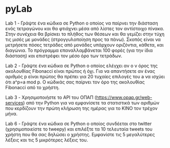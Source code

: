 # pyLab
 
Lab 1 - Γράψτε ένα κώδικα σε Python ο οποίος να παίρνει την διάσταση ενός τετραγώνου και θα φτιάχνει μέσα από λίστες τον αντίστοιχο πίνακα. Στην συνέχεια θα βρίσκει το πλήθος των θέσεων και θα γεμίζει στην τύχη τις μισές με μονάδες (στρογγυλοποίηση προς τα πάνω). Σκοπός είναι να μετρήσετε πόσες τετράδες από μονάδες υπάρχουν οριζόντια, κάθετα, και διαγώνια. Το πρόγραμμα επαναλλαμβάνεται 100 φορές (για την ίδια διάσταση) και επιστρέφει τον μέσο όρο των τετράδων.

Lab 2 - Γράψτε ένα κώδικα σε Python ο οποίος ελέγχει αν ο ν όρος της ακολουθίας Fibonacci είναι πρώτος ή όχι. Για να απαντήσετε αν ένας αριθμός p είναι πρώτος θα πρέπει για 20 τυχαίες επιλογές του a να ισχύει ότι a^p=a mod p. Ο κώδικάς σας παίρνει τον όρο της ακολουθίας Fibonacci από το χρήστη.

Lab 3 - Χρησιμοποιήστε το API του ΟΠΑΠ (https://www.opap.gr/web-services) από την Python για να εμφανίσετε τα στατιστικά των αριθμών που κερδίζουν την πρώτη κλήρωση της ημέρας για το ΚΙΝΟ τον τρέχον μήνα.

Lab 6 - Γράψτε ένα κώδικα σε Python ο οποίος συνδέεται στο twitter (χρησιμοποιείστε το tweepy) και επιλέξτε τα 10 τελευταία tweets του χρήστη που θα σας δηλώσει ο χρήστης. Εμφανίστε τις 5 μεγαλύτερες λέξεις και τις 5 μικρότερες λέξεις του.
